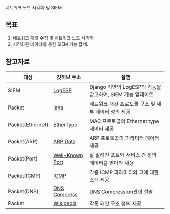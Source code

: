 네트워크 노드 시각화 및 SIEM

## 목표
1. 네트워크 패킷 수집 및 네트워크 노드 시각화
2. 시각화된 데이터를 통한 SIEM 기능 탑제.

## 참고자료

| 대상               | 깃허브 주소                                        | 설명                                              |
|-------------------|-------------------------------------------------|--------------------------------------------------|
| SIEM              | [LogESP](https://github.com/arad4228/LogESP)    | Django 기반의 LogESP의 기능을 참고하여, SIEM 기능 업데이트 |
| Packet            | [iana](https://www.iana.org/)                   | 네트워크 패킷 프로토콜 구조 및 세부 데이터 정의 제공          |
| Packet(Ethernet)  | [EtherType](https://www.iana.org/assignments/ethernet-numbers/ethernet-numbers.xhtml) | MAC 프로토콜의 Ethernet type 데이터 제공 |
| Packet(ARP)       | [ARP Data](https://www.iana.org/assignments/arp-parameters/arp-parameters.xhtml) | ARP 프로토콜의 파라미터 데이터 제공 |
| Packet(Port)      | [Well-Known Port](https://www.iana.org/assignments/service-names-port-numbers/service-names-port-numbers.xhtml) | 잘 알려진 포트와 서비스 간 정의 데이터를 받아와 사용 |
| Packet(ICMP)      | [ICMP](https://www.iana.org/assignments/icmp-parameters/icmp-parameters.xhtml) | 각종 ICMP 파라미터와 그에 대한 스펙 제공 |
| Packet(DNS)       | [DNS Compress](https://mislove.org/teaching/cs4700/spring11/handouts/project1-primer.pdf)     | DNS Compression관련 설명                         |
| Packet            | [Wikipedia](https://en.wikipedia.org/wiki/Transmission_Control_Protocol) | 각종 패킷 구조 정의 제공      |
